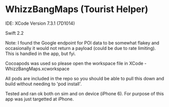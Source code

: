 # WhizzBangMaps (Tourist Helper)

IDE: XCode Version 7.3.1 (7D1014)

Swift 2.2

Note: I found the Google endpoint for POI data to be somewhat flakey and occasionally it would not return a payload (could be due to rate limiting). This is handled in the app, but fyi.

Cocoapods was used so please open the workspace file in XCode - WhizzBangMaps.xcworkspace

All pods are included in the repo so you should be able to pull this down and build without needing to 'pod install'.

Tested and ran ok both on sim and on device (iPhone 6). For purpose of this app was just targetted at iPhone.
